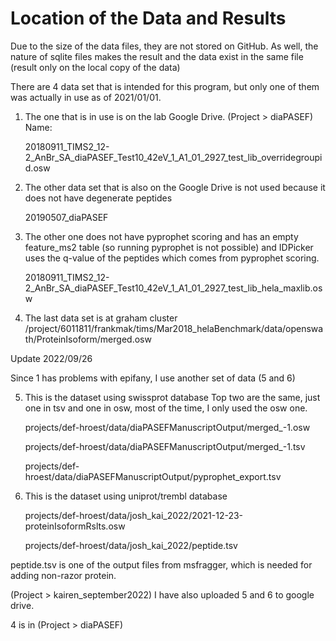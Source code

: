 # Location of the Data and Results

Due to the size of the data files, they are not 
stored on GitHub. As well, the nature of sqlite 
files makes the result and the data exist in the 
same file (result only on the local copy of the data)

There are 4 data set that is intended for this
program, but only one of them was actually
in use as of 2021/01/01. 

1. The one that is in use is on the lab Google Drive. 
(Project > diaPASEF)
Name:


    20180911_TIMS2_12-2_AnBr_SA_diaPASEF_Test10_42eV_1_A1_01_2927_test_lib_overridegroupid.osw

2. The other data set that is also on the Google Drive is
not used because it does not have
degenerate peptides


    20190507_diaPASEF

4. The other one does not have pyprophet scoring and has an empty 
feature_ms2 table (so running pyprophet is not possible)
and IDPicker uses the q-value of the peptides 
which comes from pyprophet scoring.


    20180911_TIMS2_12-2_AnBr_SA_diaPASEF_Test10_42eV_1_A1_01_2927_test_lib_hela_maxlib.osw


4. The last data set is at graham cluster /project/6011811/frankmak/tims/Mar2018_helaBenchmark/data/openswath/ProteinIsoform/merged.osw

Update 2022/09/26

Since 1 has problems with epifany, I use another
set of data (5 and 6)

5. This is the dataset using swissprot database Top two are the same, just one in tsv and one in osw, most of the time, I only used
    the osw one.


    projects/def-hroest/data/diaPASEFManuscriptOutput/merged_-1.osw
   
    projects/def-hroest/data/diaPASEFManuscriptOutput/merged_-1.tsv
   
    projects/def-hroest/data/diaPASEFManuscriptOutput/pyprophet_export.tsv 


7. This is the dataset using uniprot/trembl database


    projects/def-hroest/data/josh_kai_2022/2021-12-23-proteinIsoformRslts.osw
   
    projects/def-hroest/data/josh_kai_2022/peptide.tsv

peptide.tsv is one of the output files from msfragger, which is needed
for adding non-razor protein.

(Project > kairen_september2022)
I have also uploaded 5 and 6 to google drive. 


4 is in (Project > diaPASEF)
